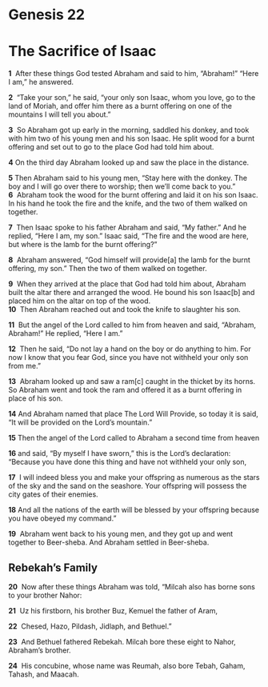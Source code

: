 # Genesis 22
# The Sacrifice of Isaac
 
**1**   After these things God tested Abraham and said to him, “Abraham!”
“Here I am,” he answered.
 
**2**  “Take your son,” he said, “your only son Isaac, whom you love, go to the land of Moriah, and offer him there as a burnt offering on one of the mountains I will tell you about.”
 
**3**  So Abraham got up early in the morning, saddled his donkey, and took with him two of his young men and his son Isaac. He split wood for a burnt offering and set out to go to the place God had told him about.   

**4** On the third day Abraham looked up and saw the place in the distance.

**5** Then Abraham said to his young men, “Stay here with the donkey. The boy and I will go over there to worship; then we’ll come back to you.”   
**6**  Abraham took the wood for the burnt offering and laid it on his son Isaac. In his hand he took the fire and the knife, and the two of them walked on together.
 
**7**  Then Isaac spoke to his father Abraham and said, “My father.”
And he replied, “Here I am, my son.”
Isaac said, “The fire and the wood are here, but where is the lamb for the burnt offering?”
 
**8**  Abraham answered, “God himself will provide[a] the lamb for the burnt offering, my son.” Then the two of them walked on together.
 
**9**  When they arrived at the place that God had told him about, Abraham built the altar there and arranged the wood. He bound his son Isaac[b] and placed him on the altar on top of the wood.   
**10**  Then Abraham reached out and took the knife to slaughter his son.
 
**11**  But the angel of the Lord called to him from heaven and said, “Abraham, Abraham!”
He replied, “Here I am.”
 
**12**  Then he said, “Do not lay a hand on the boy or do anything to him. For now I know that you fear God, since you have not withheld your only son from me.” 

**13**  Abraham looked up and saw a ram[c] caught in the thicket by its horns. So Abraham went and took the ram and offered it as a burnt offering in place of his son.   

**14** And Abraham named that place The Lord Will Provide, so today it is said, “It will be provided on the Lord’s mountain.”
 
**15** Then the angel of the Lord called to Abraham a second time from heaven   

**16** and said, “By myself I have sworn,” this is the Lord’s declaration: “Because you have done this thing and have not withheld your only son,   

**17**  I will indeed bless you and make your offspring as numerous as the stars of the sky and the sand on the seashore. Your offspring will possess the city gates of their enemies. 

**18** And all the nations of the earth will be blessed by your offspring because you have obeyed my command.”
 
**19**  Abraham went back to his young men, and they got up and went together to Beer-sheba. And Abraham settled in Beer-sheba.

## Rebekah’s Family
 
**20**  Now after these things Abraham was told, “Milcah also has borne sons to your brother Nahor: 

**21**  Uz his firstborn, his brother Buz, Kemuel the father of Aram,   

**22**  Chesed, Hazo, Pildash, Jidlaph, and Bethuel.”   

**23**  And Bethuel fathered Rebekah. Milcah bore these eight to Nahor, Abraham’s brother.   

**24**  His concubine, whose name was Reumah, also bore Tebah, Gaham, Tahash, and Maacah.
